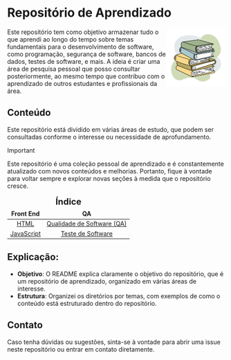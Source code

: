 # Repositório de Aprendizado

<div style="display:flex">
    <span>
        Este repositório tem como objetivo armazenar tudo o que aprendi ao longo do tempo sobre temas fundamentais para o desenvolvimento de software, como programação, segurança de software, bancos de dados, testes de software, e mais. A ideia é criar uma área de pesquisa pessoal que posso consultar posteriormente, ao mesmo tempo que contribuo com o aprendizado de outros estudantes e profissionais da área.
    </span>
    <span>
        <img src="./img/livros.png">
    </span>
</div>

## Conteúdo

Este repositório está dividido em várias áreas de estudo, que podem ser consultadas conforme o interesse ou necessidade de aprofundamento.

> [!IMPORTANT]
> Este repositório é uma coleção pessoal de aprendizado e é constantemente atualizado com novos conteúdos e melhorias. Portanto, fique à vontade para voltar sempre e explorar novas seções à medida que o repositório cresce.

<div align="center">
    <table>
        <thead>
            <tr align="center">
                <td colspan="2" style="font-size:20px"><strong>Índice</strong></td>
            </tr>
            <tr align="center">
                <td><b>Front End</b></td>
                <td><b>QA</b></td>
            </tr>
        </thead>
        <tbody>
            <tr align="center">
                <td><a href="https://github.com/ThiagoGreiner/Estudos/tree/main/HTML">HTML</a></td>
                <td><a href="https://github.com/ThiagoGreiner/Estudos/tree/main/Teste%20_de_Software">Qualidade de Software (QA)</a></td>
            </tr>
            <tr align="center">
                <td><a href="https://github.com/ThiagoGreiner/Estudos/tree/main/JavaScript">JavaScript</a></td>
                <td><a href="https://github.com/ThiagoGreiner/Estudos/tree/main/Testes_de_software">Teste de Software</a></td>
            </tr>
        </tbody>
    </table>
</div>

## Explicação:

- **Objetivo**: O README explica claramente o objetivo do repositório, que é um repositório de aprendizado, organizado em várias áreas de interesse.
- **Estrutura**: Organizei os diretórios por temas, com exemplos de como o conteúdo está estruturado dentro do repositório.

## Contato
Caso tenha dúvidas ou sugestões, sinta-se à vontade para abrir uma issue neste repositório ou entrar em contato diretamente.



